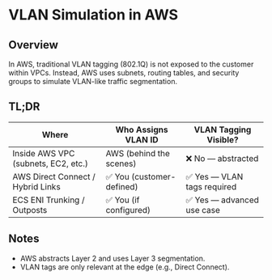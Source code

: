# VLAN Simulation in AWS

## Overview

In AWS, traditional VLAN tagging (802.1Q) is not exposed to the customer within VPCs. Instead, AWS uses subnets, routing tables, and security groups to simulate VLAN-like traffic segmentation.

## TL;DR

| **Where**                            | **Who Assigns VLAN ID**     | **VLAN Tagging Visible?** |
|-------------------------------------|-----------------------------|----------------------------|
| Inside AWS VPC (subnets, EC2, etc.) | AWS (behind the scenes)     | ❌ No — abstracted         |
| AWS Direct Connect / Hybrid Links   | ✅ You (customer-defined)    | ✅ Yes — VLAN tags required |
| ECS ENI Trunking / Outposts         | ✅ You (if configured)       | ✅ Yes — advanced use case  |

## Notes

- AWS abstracts Layer 2 and uses Layer 3 segmentation.
- VLAN tags are only relevant at the edge (e.g., Direct Connect).
